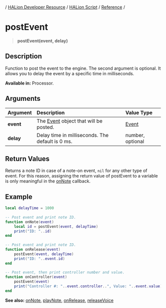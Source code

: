 / [HALion Developer Resource](../../HALion-Developer-Resource.md) / [HALion Script](./HALion-Script.md) / [Reference](./Reference.md) /

# postEvent

>**postEvent(event, delay)**

## Description

Function to post the event to the engine. The second argument is optional. It allows you to delay the event by a specific time in milliseconds.

**Available in:** Processor.

## Arguments

|Argument|Description|Value Type|
|:-|:-|:-|
|**event**|The [Event](./Event.md) object that will be posted.|[Event](./Event.md)|
|**delay**|Delay time in milliseconds. The default is 0 ms.|number, optional|

## Return Values

Returns a note ID in case of a note-on event, ``nil`` for any other type of event. For this reason, assigning the return value of postEvent to a variable is only meaningful in the [onNote](./onNote.md) callback.

## Example

```lua
local delayTime = 1000
 
-- Post event and print note ID.
function onNote(event)
    local id = postEvent(event, delayTime)
    print("ID: "..id)
end
  
-- Post event and print note ID.
function onRelease(event)
    postEvent(event, delayTime)
    print("ID: "..event.id)
end
 
-- Post event, then print controller number and value.
function onController(event)
    postEvent(event)
    print("Controller #: "..event.controller..", Value: "..event.value)
end
```

**See also:** [onNote](./onNote.md), [playNote](./playNote.md), [onRelease](./onRelease.md), [releaseVoice](./releaseVoice.md)